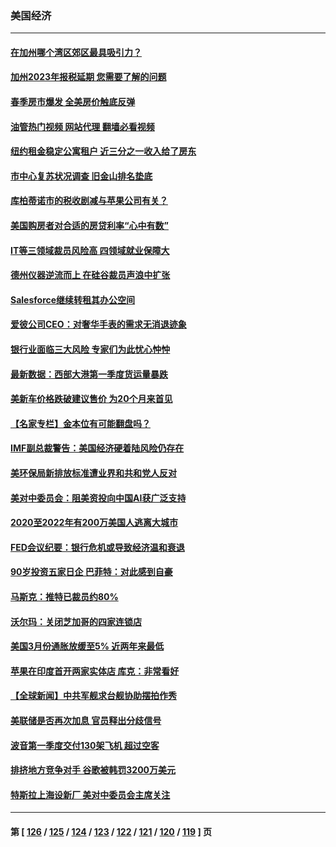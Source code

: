 ### 美国经济
---
#### [在加州哪个湾区郊区最具吸引力？](../../pages/ncid1078158/n13973498.md?04152045) 
#### [加州2023年报税延期 您需要了解的问题](../../pages/ncid1078158/n13973496.md?04152045) 
#### [春季房市爆发 全美房价触底反弹](../../pages/ncid1078158/n13973390.md?04152045) 
#### [油管热门视频 网站代理 翻墙必看视频](http://138.2.39.72:81/youtube.html?epic-marker?04152045)
#### [纽约租金稳定公寓租户 近三分之一收入给了房东](../../pages/ncid1078158/n13973346.md?04152045) 
#### [市中心复苏状况调查 旧金山排名垫底](../../pages/ncid1078158/n13973354.md?04152045) 
#### [库柏蒂诺市的税收剧减与苹果公司有关？](../../pages/ncid1078158/n13973320.md?04152045) 
#### [美国购房者对合适的房贷利率“心中有数”](../../pages/ncid1078158/n13973210.md?04152045) 
#### [IT等三领域裁员风险高 四领域就业保障大](../../pages/ncid1078158/n13973128.md?04152045) 
#### [德州仪器逆流而上  在硅谷裁员声浪中扩张](../../pages/ncid1078158/n13972657.md?04152045) 
#### [Salesforce继续转租其办公空间](../../pages/ncid1078158/n13972620.md?04152045) 
#### [爱彼公司CEO：对奢华手表的需求无消退迹象](../../pages/ncid1078158/n13972440.md?04152045) 
#### [银行业面临三大风险 专家们为此忧心忡忡](../../pages/ncid1078158/n13972577.md?04152045) 
#### [最新数据：西部大港第一季度货运量暴跌](../../pages/ncid1078158/n13972451.md?04152045) 
#### [美新车价格跌破建议售价 为20个月来首见](../../pages/ncid1078158/n13972384.md?04152045) 
#### [【名家专栏】金本位有可能翻盘吗？](../../pages/ncid1078158/n13971975.md?04152045) 
#### [IMF副总裁警告：美国经济硬着陆风险仍存在](../../pages/ncid1078158/n13971840.md?04152045) 
#### [美环保局新排放标准遭业界和共和党人反对](../../pages/ncid1078158/n13971731.md?04152045) 
#### [美对中委员会：阻美资投向中国AI获广泛支持](../../pages/ncid1078158/n13971564.md?04152045) 
#### [2020至2022年有200万美国人逃离大城市](../../pages/ncid1078158/n13971499.md?04152045) 
#### [FED会议纪要：银行危机或导致经济温和衰退](../../pages/ncid1078158/n13971457.md?04152045) 
#### [90岁投资五家日企 巴菲特：对此感到自豪](../../pages/ncid1078158/n13971442.md?04152045) 
#### [马斯克：推特已裁员约80%](../../pages/ncid1078158/n13971407.md?04152045) 
#### [沃尔玛：关闭芝加哥的四家连锁店](../../pages/ncid1078158/n13971357.md?04152045) 
#### [美国3月份通胀放缓至5% 近两年来最低](../../pages/ncid1078158/n13971380.md?04152045) 
#### [苹果在印度首开两家实体店 库克：非常看好](../../pages/ncid1078158/n13971299.md?04152045) 
#### [【全球新闻】中共军舰求台舰协助摆拍作秀](../../pages/ncid1078158/n13970693.md?04152045) 
#### [美联储是否再次加息 官员释出分歧信号](../../pages/ncid1078158/n13970910.md?04152045) 
#### [波音第一季度交付130架飞机 超过空客](../../pages/ncid1078158/n13970641.md?04152045) 
#### [排挤地方竞争对手 谷歌被韩罚3200万美元](../../pages/ncid1078158/n13970573.md?04152045) 
#### [特斯拉上海设新厂 美对中委员会主席关注](../../pages/ncid1078158/n13970120.md?04152045) 

---
#### 第 [ [126](./126.md?04152045) / [125](./125.md?04152045) / [124](./124.md?04152045) / [123](./123.md?04152045) / [122](./122.md?04152045) / [121](./121.md?04152045) / [120](./120.md?04152045) / [119](./119.md?04152045) ] 页
